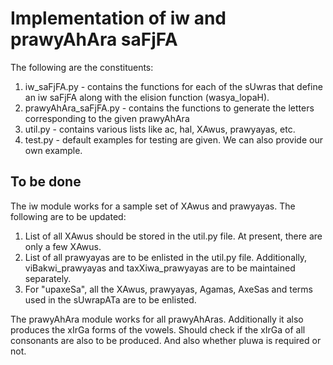 # Implementation of iw and prawyAhAra saFjFA

The following are the constituents:
1. iw\_saFjFA.py - contains the functions for each of the sUwras that define an iw saFjFA along with the elision function (wasya\_lopaH).
2. prawyAhAra\_saFjFA.py - contains the functions to generate the letters corresponding to the given prawyAhAra
2. util.py - contains various lists like ac, hal, XAwus, prawyayas, etc.
3. test.py - default examples for testing are given. We can also provide our own example.

## To be done

The iw module works for a sample set of XAwus and prawyayas. The following are to be updated:
1. List of all XAwus should be stored in the util.py file. At present, there are only a few XAwus.
2. List of all prawyayas are to be enlisted in the util.py file. Additionally, viBakwi\_prawyayas and taxXiwa\_prawyayas are to be maintained separately.
3. For "upaxeSa", all the XAwus, prawyayas, Agamas, AxeSas and terms used in the sUwrapATa are to be enlisted.

The prawyAhAra module works for all prawyAhAras. Additionally it also produces the xIrGa forms of the vowels. Should check if the xIrGa of all consonants are also to be produced. And also whether pluwa is required or not.

